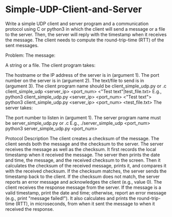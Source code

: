 # Simple-UDP-Client-and-Server
Write a simple UDP client and server program and a communication protocol using C or python3 in which the client will send a message or a file to the server. Then, the server will reply with the timestamp when it receives the message. The client needs to compute the round-trip-time (RTT) of the sent messages. 


Problem:
The message:

A string or a file.
The client program takes:

The hostname or the IP address of the server is in (argument 1).
The port number on the server is in (argument 2).
The text/file to send is in (argument 3). 
The client program name should be client_simple_udp.py or .c
client_simple_udp <server_ip> <port_num> <"Test text"|test_file.txt>
E.g.,
python3 client_simple_udp.py <server_ip> <port_num> <"Test text"> 
python3 client_simple_udp.py <server_ip> <port_num> <test_file.txt>
The server takes:

The port number to listen in (argument 1).
The server program name must be server_simple_udp.py or .c
E.g.,
./server_simple_udp <port_num>
python3 server_simple_udp.py <port_num>
 

Protocol Description
The client creates a checksum of the message.
The client sends both the message and the checksum to the server. 
The server receives the message as well as the checksum. It first records the local timestamp when it received the message. The server then prints the date and time, the message, and the received checksum to the screen. Then it calculates the checksum of the received message, prints it, and compares it with the received checksum. If the checksum matches, the server sends the timestamp back to the client. If the checksum does not match, the server reports an error message and acknowledges the client (e.g., value 0). 
The client receives the response message from the server. If the message is a valid timestamp, print the date and time; otherwise, report an error message (e.g., print "message failed!"). It also calculates and prints the round-trip-time (RTT), in microseconds, from when it sent the message to when it received the response.
